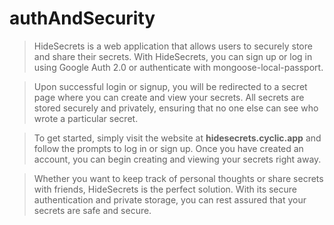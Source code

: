 # authAndSecurity
> HideSecrets is a web application that allows users to securely store and share their secrets. With HideSecrets, you can sign up or log in using Google Auth 2.0 or  authenticate with mongoose-local-passport.

> Upon successful login or signup, you will be redirected to a secret page where you can create and view your secrets. All secrets are stored securely and privately, ensuring that no one else can see who wrote a particular secret.

> To get started, simply visit the website at **hidesecrets.cyclic.app** and follow the prompts to log in or sign up. Once you have created an account, you can begin creating and viewing your secrets right away.

> Whether you want to keep track of personal thoughts or share secrets with friends, HideSecrets is the perfect solution. With its secure authentication and private storage, you can rest assured that your secrets are safe and secure.
